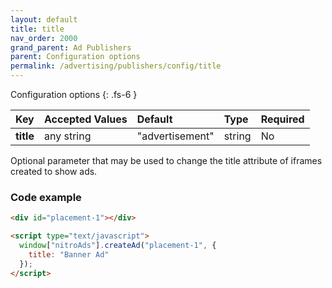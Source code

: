 ```yaml
---
layout: default
title: title
nav_order: 2000
grand_parent: Ad Publishers
parent: Configuration options
permalink: /advertising/publishers/config/title
---
```


Configuration options
{: .fs-6 }

| Key       | Accepted Values | Default         | Type   | Required |
| :-------- | :-------------- | :-------------- | :----- | :------- |
| **title** | any string      | "advertisement" | string | No       |

Optional parameter that may be used to change the title attribute of iframes created to show ads.

### Code example

```html
<div id="placement-1"></div>

<script type="text/javascript">
  window["nitroAds"].createAd("placement-1", {
    title: "Banner Ad"
  });
</script>
```
